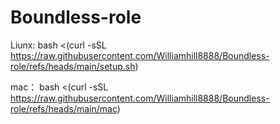 # Boundless-role


Liunx:
bash <(curl -sSL https://raw.githubusercontent.com/Williamhill8888/Boundless-role/refs/heads/main/setup.sh)

mac：
bash <(curl -sSL https://raw.githubusercontent.com/Williamhill8888/Boundless-role/refs/heads/main/mac)
